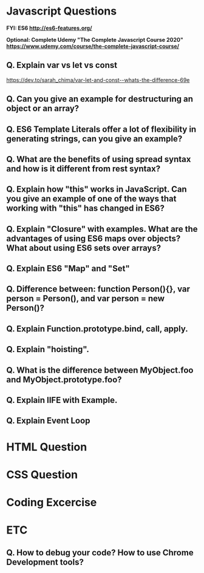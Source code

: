 # Javascript Questions 

**FYI: ES6 <http://es6-features.org/>**

**Optional: Complete Udemy "The Complete Javascript Course 2020" <https://www.udemy.com/course/the-complete-javascript-course/>**

## Q. Explain var vs let vs const

<https://dev.to/sarah_chima/var-let-and-const--whats-the-difference-69e>

## Q. Can you give an example for destructuring an object or an array?

## Q. ES6 Template Literals offer a lot of flexibility in generating strings, can you give an example?

## Q. What are the benefits of using spread syntax and how is it different from rest syntax?

## Q. Explain how "this" works in JavaScript. Can you give an example of one of the ways that working with "this" has changed in ES6?

## Q. Explain "Closure" with examples. What are the advantages of using ES6 maps over objects? What about using ES6 sets over arrays? 

## Q. Explain ES6 "Map" and "Set"

## Q. Difference between: function Person(){}, var person = Person(), and var person = new Person()?

## Q. Explain Function.prototype.bind, call, apply.

## Q. Explain "hoisting".

## Q. What is the difference between MyObject.foo and MyObject.prototype.foo?

## Q. Explain IIFE with Example.

## Q. Explain Event Loop

# HTML Question

# CSS Question

# Coding Excercise

# ETC

## Q. How to debug your code? How to use Chrome Development tools?